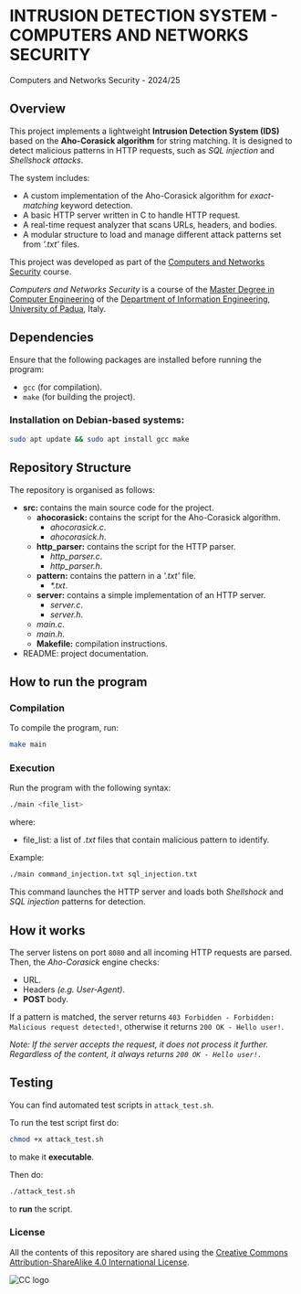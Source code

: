 # INTRUSION DETECTION SYSTEM - COMPUTERS AND NETWORKS SECURITY #
Computers and Networks Security - 2024/25

## Overview ##
This project implements a lightweight **Intrusion Detection System (IDS)** based on the **Aho-Corasick algorithm** for string matching. It is designed to detect malicious patterns in HTTP requests, such as *SQL injection* and *Shellshock attacks*.

The system includes:
* A custom implementation of the Aho-Corasick algorithm for *exact-matching* keyword detection.
* A basic HTTP server written in C to handle HTTP request.
* A real-time request analyzer that scans URLs, headers, and bodies.
* A modular structure to load and manage different attack patterns set from *'.txt'* files.

This project was developed as part of the [Computers and Networks Security](https://stem.elearning.unipd.it/course/view.php?id=10696) course.

*Computers and Networks Security* is a course of the [Master Degree in Computer Engineering](https://degrees.dei.unipd.it/master-degrees/computer-engineering/) of the  [Department of Information Engineering](https://www.dei.unipd.it/en/), [University of Padua](https://www.unipd.it/en/), Italy.

## Dependencies ##
Ensure that the following packages are installed before running the program:

* `gcc` (for compilation).
* `make` (for building the project).

### Installation on Debian-based systems:
```sh
sudo apt update && sudo apt install gcc make 
```

## Repository Structure ##
The repository is organised as follows:
* **src:** contains the main source code for the project.
    * **ahocorasick:** contains the script for the Aho-Corasick algorithm.
        * *ahocorasick.c*.
        * *ahocorasick.h*.
    * **http_parser:** contains the script for the HTTP parser.
        * *http_parser.c*.
        * *http_parser.h*.
    * **pattern:** contains the pattern in a *'.txt'* file.
        * *\*.txt*.
    * **server:** contains a simple implementation of an HTTP server.
        * *server.c*.
        * *server.h*.
    * *main.c*.
    * *main.h*.
    * **Makefile:** compilation instructions.
* README: project documentation. 

## How to run the program ##

### Compilation ###
To compile the program, run:

```sh
make main
```

### Execution ###
Run the program with the following syntax:

```sh
./main <file_list>
``` 
where:
   * file_list: a list of *.txt* files that contain malicious pattern to identify.

Example: 
```sh
./main command_injection.txt sql_injection.txt
```
This command launches the HTTP server and loads both *Shellshock* and *SQL injection* patterns for detection.

## How it works ##
The server listens on port ```8080``` and all incoming HTTP requests are parsed. Then, the *Aho-Corasick* engine checks:
* URL.
* Headers *(e.g. User-Agent)*.
* **POST** body.

If a pattern is matched, the server returns ```403 Forbidden - Forbidden: Malicious request detected!```, otherwise it returns ```200 OK - Hello user!```.

*Note: If the server accepts the request, it does not process it further. Regardless of the content, it always returns ```200 OK - Hello user!.```* 

## Testing ##

You can find automated test scripts in ```attack_test.sh```.

To run the test script first do:
```sh
chmod +x attack_test.sh 
```
to make it **executable**.

Then do:
```sh
./attack_test.sh
```
to **run** the script.

### License ###

All the contents of this repository are shared using the [Creative Commons Attribution-ShareAlike 4.0 International License](http://creativecommons.org/licenses/by-sa/4.0/).

![CC logo](https://i.creativecommons.org/l/by-sa/4.0/88x31.png)